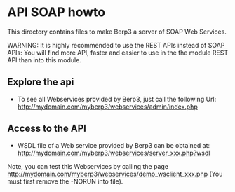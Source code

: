 API SOAP howto
==============

This directory contains files to make Berp3 a server of SOAP Web Services.

WARNING: It is highly recommended to use the REST APIs instead of SOAP APIs: You will find more API, faster and easier to use in the the module REST API than into this module. 


Explore the api
---------------

* To see all Webservices provided by Berp3, just call the following Url:
http://mydomain.com/myberp3/webservices/admin/index.php


Access to the API
-----------------

* WSDL file of a Web service provided by Berp3 can be obtained at:
http://mydomain.com/myberp3/webservices/server_xxx.php?wsdl

Note, you can test this Webservices by calling the page http://mydomain.com/myberp3/webservices/demo_wsclient_xxx.php (You must first remove the -NORUN into file).
